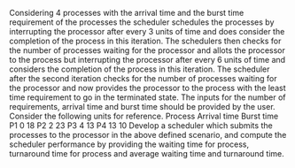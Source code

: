 Considering 4 processes with the arrival time and the burst time requirement of the processes the scheduler schedules the processes by interrupting the processor after every 3 units of time and does consider the completion of the process in this iteration. The schedulers then checks for the number of processes waiting for the processor and allots the processor to the 
 process but interrupting the processor after every 6 units of time and considers the completion of the process in this iteration. The scheduler after the second iteration checks for the number of processes waiting for the processor and now provides the processor to the process with the least time requirement to go in the terminated state. 
 The inputs for the number of requirements, arrival time and burst time should be provided by the user. 
 Consider the following units for reference. 
 Process Arrival time Burst time 
  P1          0                  18 
  P2          2                  23
  P3          4                  13
  P4         13                 10 
 Develop a scheduler which submits the processes to the processor in the above defined scenario, and compute the scheduler performance by providing the waiting time for process, turnaround 
 time for process and average waiting time and turnaround time.
